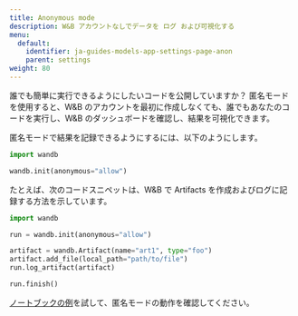 ```yaml
---
title: Anonymous mode
description: W&B アカウントなしでデータを ログ および可視化する
menu:
  default:
    identifier: ja-guides-models-app-settings-page-anon
    parent: settings
weight: 80
---
```


誰でも簡単に実行できるようにしたいコードを公開していますか？ 匿名モードを使用すると、W&B のアカウントを最初に作成しなくても、誰でもあなたのコードを実行し、W&B のダッシュボードを確認し、結果を可視化できます。

匿名モードで結果を記録できるようにするには、以下のようにします。

```python
import wandb

wandb.init(anonymous="allow")
```

たとえば、次のコードスニペットは、W&B で Artifacts を作成およびログに記録する方法を示しています。

```python
import wandb

run = wandb.init(anonymous="allow")

artifact = wandb.Artifact(name="art1", type="foo")
artifact.add_file(local_path="path/to/file")
run.log_artifact(artifact)

run.finish()
```

[ノートブックの例](https://colab.research.google.com/drive/1nQ3n8GD6pO-ySdLlQXgbz4wA3yXoSI7i)を試して、匿名モードの動作を確認してください。
